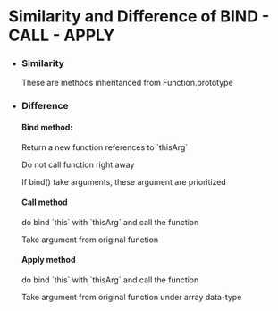 <h1>Similarity and Difference of BIND - CALL - APPLY</h1>
<ul>
    <li>
    <h3>Similarity</h3>
    <p>These are methods inheritanced from Function.prototype</p>
    </li>
    <li>
    <h3>Difference</h3>
    <h4>Bind method:</h4>
    <p>Return a new function references to `thisArg`</p>
    <p>Do not call function right away</p>
    <p>If bind() take arguments, these argument are prioritized</p>
    <h4>Call method</h4>
    <p>do bind `this` with `thisArg` and call the function</p>
    <p>Take argument from original function</p>
    <h4>Apply method</h4>
    <p>do bind `this` with `thisArg` and call the function</p>
    <p>Take argument from original function under array data-type</p>
    </li>
</ul>